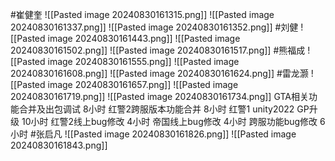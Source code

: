 #崔健奎 
![[Pasted image 20240830161315.png]]
![[Pasted image 20240830161337.png]]
![[Pasted image 20240830161352.png]]
#刘健 
![[Pasted image 20240830161443.png]]
![[Pasted image 20240830161502.png]]
![[Pasted image 20240830161517.png]]
#熊福成 
![[Pasted image 20240830161555.png]]
![[Pasted image 20240830161608.png]]
![[Pasted image 20240830161624.png]]
#雷龙灏 
![[Pasted image 20240830161657.png]]
![[Pasted image 20240830161719.png]]
![[Pasted image 20240830161734.png]]
GTA相关功能合并及出包调试 8小时
红警2跨服版本功能合并     8小时
红警1 unity2022 GP升级   10小时
红警2线上bug修改 4小时
帝国线上bug修改  4小时
跨服功能bug修改  6小时
#张启凡 
![[Pasted image 20240830161826.png]]
![[Pasted image 20240830161843.png]]

